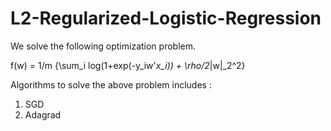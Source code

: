 # L2-Regularized-Logistic-Regression
We solve the following optimization problem.

f(w) = 1/m {\sum_i log(1+exp(-y_iw'*x_i)) + \rho/2*\|w\|_2^2}

Algorithms to solve the above problem includes :
1. SGD
2. Adagrad
